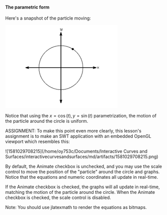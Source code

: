 #### The parametric form

Here's a snapshot of the particle moving:

![1563073078926](artifacts/1581029179457.png)

Notice that using the $x =\cos(t), y = \sin(t)$ parametrization, the motion of the particle around the circle is uniform.

ASSIGNMENT: To make this point even more clearly, this lesson's assignment is to make an SWT application with an embedded OpenGL viewport which resembles this:

![1581029708215](/home/oy753c/Documents/Interactive Curves and Surfaces/interactivecurvesandsurfaces/md/artifacts/1581029708215.png)

By default, the Animate checkbox is unchecked, and you may use the scale control to move the position of the "particle" around the circle and graphs.  Notice that the equations and numeric coordinates all update in real-time.

If the Animate checkbox is checked, the graphs will all update in real-time, matching the motion of the particle around the circle.  When the Animate checkbox is checked, the scale control is disabled.

Note: You should use jlatexmath to render the equations as bitmaps.
